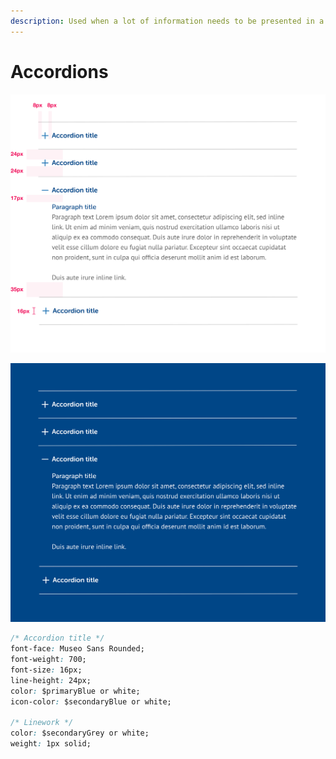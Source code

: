 ```yaml
---
description: Used when a lot of information needs to be presented in a small space.
---
```


# Accordions

![](../.gitbook/assets/accordion.png)

![](../.gitbook/assets/accordion-dark.png)

```css
/* Accordion title */
font-face: Museo Sans Rounded;
font-weight: 700;
font-size: 16px;
line-height: 24px;
color: $primaryBlue or white;
icon-color: $secondaryBlue or white;

/* Linework */
color: $secondaryGrey or white;
weight: 1px solid;
```



